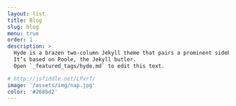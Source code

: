 ```yaml
---
layout: list
title: Blog
slug: blog
menu: true
order: 1
description: >
  Hyde is a brazen two-column Jekyll theme that pairs a prominent sidebar with uncomplicated content.
  It’s based on Poole, the Jekyll butler.
  Open `_featured_tags/hyde.md` to edit this text.

# http://jsfiddle.net/LPxrT/
image: '/assets/img/nap.jpg'
color: '#268bd2'
---
```

